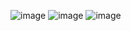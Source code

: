 ![image](https://github.com/user-attachments/assets/7a71b349-9cef-408d-90fc-279227fb370f)
![image](https://github.com/user-attachments/assets/ae307e39-c9ca-4714-87f6-3cc7f7955890)  ![image](https://github.com/user-attachments/assets/9b52465a-8f7f-4024-a7e6-865ede8592a2)

